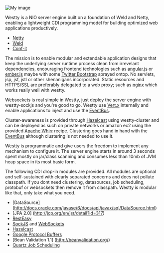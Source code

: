 ![My image](https://raw.github.com/deephacks/westty/master/westty.png)

Westty is a NIO server engine built on a foundation of Weld and Netty, enabling a lightweight CDI 
programming model for building optimized web applications productively. 

* [Netty](http://netty.io)
* [Weld](http://seamframework.org/Weld)
* [Conf-it](https://github.com/deephacks/confit)

The mission is to enable modular and extendable application designs that keep the underlying server runtime process 
clean from irrevelant dependencies, encouraging frontend technologies such as [angular.js](http://angularjs.org) or 
[ember.js](http://emberjs.com) maybe with some [Twitter Bootstrap](http://twitter.github.com/bootstrap/) sprayed ontop. 
No servlets, jsp, jsf, jstl or other shenanigans incorporated. Static resources and HTTPS/SSL are preferably delegated 
to a web proxy; such as [nginx](http://wiki.nginx.org/Main) which works really well with westty. 

Websockets is real simple in Westty, just deploy the server engine with westty-sockjs and you're good to go. Westty use 
[Vert.x](http://vertx.io/) internally and enable applications to inject and use the [EventBus](http://vertx.io/api/java/api/org/vertx/java/core/eventbus/EventBus.html).

Cluster-awareness is provided through [Hazelcast](http://www.hazelcast.com) using westty-cluster and can be deployed 
as such on private networks or amazon ec2 using the provided [Apache Whirr](http://whirr.apache.org) recipe. Clustering 
goes hand in hand with the [EventBus](http://vertx.io/api/java/api/org/vertx/java/core/eventbus/EventBus.html) although
clustering is not needed to use it.

Westty is programmatic and give users the freedom to implement any mechanism to configure it. The server engine 
starts in around 3 seconds spent mostly on jar/class scanning and consumes less than 10mb of JVM heap space in its most
basic form.

The following CDI drop-in modules are provided. All modules are optional and self-sustained with clearly separated 
concerns and does not pollute classpath. If you dont need clustering, datasources, job scheduling, 
protobuf or websockets then remove it from classpath. Westty is modular like that, only take what you need. 


* [DataSource] (http://docs.oracle.com/javase/6/docs/api/javax/sql/DataSource.html)
* [JPA 2.0] (http://jcp.org/en/jsr/detail?id=317)
* [RestEasy](http://www.jboss.org/resteasy)
* [SockJS](https://github.com/sockjs/sockjs-protocol) and [WebSockets](http://tools.ietf.org/html/rfc6455)
* [Hazelcast](http://www.hazelcast.com)
* [Google Protocol Buffers](https://developers.google.com/protocol-buffers/docs/overview)
* [Bean Validation 1.1] (http://beanvalidation.org/)
* [Quartz Job Scheduling](http://quartz-scheduler.org)


